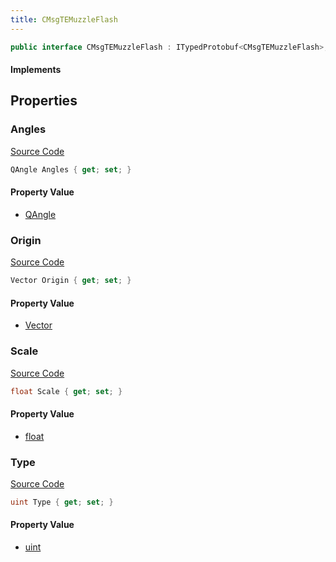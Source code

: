 ```yaml
---
title: CMsgTEMuzzleFlash
---
```


```csharp
public interface CMsgTEMuzzleFlash : ITypedProtobuf<CMsgTEMuzzleFlash>, INativeHandle, INetMessage<CMsgTEMuzzleFlash>, IDisposable
```

#### Implements

## Properties

### Angles

[Source Code](https://github.com/swiftly-solution/swiftlys2/blob/beta/managed/src/SwiftlyS2.Generated/Protobufs/Interfaces/CMsgTEMuzzleFlash.cs#L21)

```csharp
QAngle Angles { get; set; }
```

#### Property Value

- [QAngle](/docs/api/shared/natives/qangle)

### Origin

[Source Code](https://github.com/swiftly-solution/swiftlys2/blob/beta/managed/src/SwiftlyS2.Generated/Protobufs/Interfaces/CMsgTEMuzzleFlash.cs#L18)

```csharp
Vector Origin { get; set; }
```

#### Property Value

- [Vector](/docs/api/shared/natives/vector)

### Scale

[Source Code](https://github.com/swiftly-solution/swiftlys2/blob/beta/managed/src/SwiftlyS2.Generated/Protobufs/Interfaces/CMsgTEMuzzleFlash.cs#L24)

```csharp
float Scale { get; set; }
```

#### Property Value

- [float](https://learn.microsoft.com/dotnet/api/system.single)

### Type

[Source Code](https://github.com/swiftly-solution/swiftlys2/blob/beta/managed/src/SwiftlyS2.Generated/Protobufs/Interfaces/CMsgTEMuzzleFlash.cs#L27)

```csharp
uint Type { get; set; }
```

#### Property Value

- [uint](https://learn.microsoft.com/dotnet/api/system.uint32)

